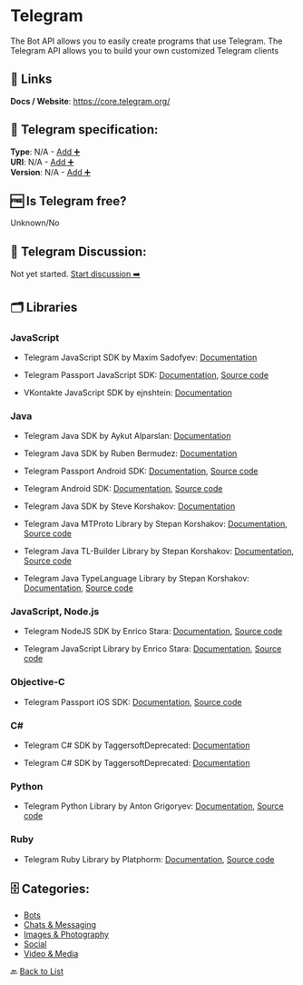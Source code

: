 # Telegram
The Bot API allows you to easily create programs that use Telegram. The Telegram API allows you to build your own customized Telegram clients

##  🔗 Links
**Docs / Website**: https://core.telegram.org/

## 🧬 Telegram specification:
**Type**: N/A - [Add ➕](https://github.com/apis-list/apis-list/edit/main/apis-list.yaml)  
**URI**: N/A - [Add ➕](https://github.com/apis-list/apis-list/edit/main/apis-list.yaml)  
**Version**: N/A - [Add ➕](https://github.com/apis-list/apis-list/edit/main/apis-list.yaml)

## 🆓 Is Telegram free?
 Unknown/No 

## 💬 Telegram Discussion:
Not yet started. [Start discussion ➡️](https://github.com/apis-list/apis-list/discussions/new)

## 🗂️ Libraries
### JavaScript
- Telegram JavaScript SDK by Maxim Sadofyev: [Documentation](https://github.com/sunriselink/TelegramApi)

- Telegram Passport JavaScript SDK: [Documentation](https://core.telegram.org/passport/sdk-javascript), [Source code](https://github.com/TelegramMessenger/TGPassportJsSDK)

- VKontakte JavaScript SDK by ejnshtein: [Documentation](https://github.com/ejnshtein/vk-to-telegram)

### Java
- Telegram Java SDK by Aykut Alparslan: [Documentation](https://github.com/aykutalparslan/Telegram-Server)

- Telegram Java SDK by Ruben Bermudez: [Documentation](https://github.com/rubenlagus/TelegramApi)

- Telegram Passport Android SDK: [Documentation](https://core.telegram.org/passport/sdk-android), [Source code](https://github.com/TelegramMessenger/TGPassportAndroidSDK)

- Telegram Android SDK: [Documentation](https://telegram.org/source), [Source code](https://github.com/DrKLO/Telegram)

- Telegram Java SDK by Steve Korshakov: [Documentation](https://github.com/ex3ndr/telegram-api)

- Telegram Java MTProto Library by Stepan Korshakov: [Documentation](https://github.com/ex3ndr/telegram-mt/blob/master/README.md), [Source code](https://github.com/ex3ndr/telegram-mt)

- Telegram Java TL-Builder Library by Stepan Korshakov: [Documentation](https://github.com/ex3ndr/telegram-tl/blob/master/README.md), [Source code](https://github.com/ex3ndr/telegram-tl)

- Telegram Java TypeLanguage Library by Stepan Korshakov: [Documentation](https://github.com/ex3ndr/telegram-tl-core/blob/master/README.md), [Source code](https://github.com/ex3ndr/telegram-tl-core)

### JavaScript, Node.js
- Telegram NodeJS SDK by Enrico Stara: [Documentation](https://github.com/enricostara/telegram.link), [Source code](https://www.npmjs.com/package/telegram.link)

- Telegram JavaScript Library by Enrico Stara: [Documentation](https://www.npmjs.com/package/telegram.link), [Source code](https://github.com/enricostara/telegram.link)

### Objective-C
- Telegram Passport iOS SDK: [Documentation](https://core.telegram.org/passport/sdk-ios-mac), [Source code](https://github.com/TelegramMessenger/TGPassportKit)

### C#
- Telegram C# SDK by TaggersoftDeprecated: [Documentation]()

- Telegram C# SDK by TaggersoftDeprecated: [Documentation]()

### Python
- Telegram Python Library by Anton Grigoryev: [Documentation](https://github.com/griganton/telepy/blob/master/README.md), [Source code](https://github.com/griganton/telepy)

### Ruby
- Telegram Ruby Library by Platphorm: [Documentation](https://github.com/platphorm/telegram_rb/blob/master/README.md), [Source code](https://github.com/platphorm/telegram_rb)


## 🗄️ Categories:
- [Bots](https://github.com/apis-list/apis-list#bots-)
- [Chats & Messaging](https://github.com/apis-list/apis-list#chats--messaging-)
- [Images & Photography](https://github.com/apis-list/apis-list#images--photography-)
- [Social](https://github.com/apis-list/apis-list#social-)
- [Video & Media](https://github.com/apis-list/apis-list#video--media-)

🔙  [Back to List](https://github.com/apis-list/apis-list)
